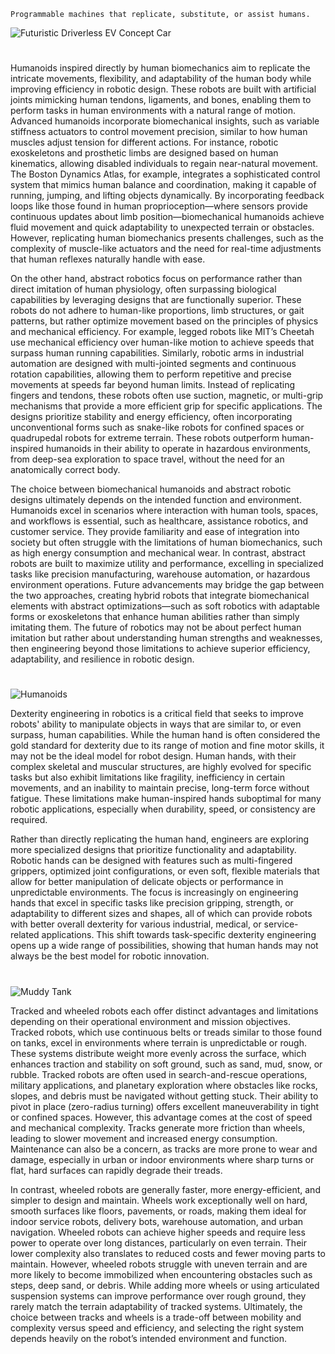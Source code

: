 `Programmable machines that replicate, substitute, or assist humans.`

![Futuristic Driverless EV Concept Car](https://github.com/user-attachments/assets/029b672f-ac73-4dc6-a54e-246fb1d4e591)

#

Humanoids inspired directly by human biomechanics aim to replicate the intricate movements, flexibility, and adaptability of the human body while improving efficiency in robotic design. These robots are built with artificial joints mimicking human tendons, ligaments, and bones, enabling them to perform tasks in human environments with a natural range of motion. Advanced humanoids incorporate biomechanical insights, such as variable stiffness actuators to control movement precision, similar to how human muscles adjust tension for different actions. For instance, robotic exoskeletons and prosthetic limbs are designed based on human kinematics, allowing disabled individuals to regain near-natural movement. The Boston Dynamics Atlas, for example, integrates a sophisticated control system that mimics human balance and coordination, making it capable of running, jumping, and lifting objects dynamically. By incorporating feedback loops like those found in human proprioception—where sensors provide continuous updates about limb position—biomechanical humanoids achieve fluid movement and quick adaptability to unexpected terrain or obstacles. However, replicating human biomechanics presents challenges, such as the complexity of muscle-like actuators and the need for real-time adjustments that human reflexes naturally handle with ease.

On the other hand, abstract robotics focus on performance rather than direct imitation of human physiology, often surpassing biological capabilities by leveraging designs that are functionally superior. These robots do not adhere to human-like proportions, limb structures, or gait patterns, but rather optimize movement based on the principles of physics and mechanical efficiency. For example, legged robots like MIT’s Cheetah use mechanical efficiency over human-like motion to achieve speeds that surpass human running capabilities. Similarly, robotic arms in industrial automation are designed with multi-jointed segments and continuous rotation capabilities, allowing them to perform repetitive and precise movements at speeds far beyond human limits. Instead of replicating fingers and tendons, these robots often use suction, magnetic, or multi-grip mechanisms that provide a more efficient grip for specific applications. The designs prioritize stability and energy efficiency, often incorporating unconventional forms such as snake-like robots for confined spaces or quadrupedal robots for extreme terrain. These robots outperform human-inspired humanoids in their ability to operate in hazardous environments, from deep-sea exploration to space travel, without the need for an anatomically correct body.

The choice between biomechanical humanoids and abstract robotic designs ultimately depends on the intended function and environment. Humanoids excel in scenarios where interaction with human tools, spaces, and workflows is essential, such as healthcare, assistance robotics, and customer service. They provide familiarity and ease of integration into society but often struggle with the limitations of human biomechanics, such as high energy consumption and mechanical wear. In contrast, abstract robots are built to maximize utility and performance, excelling in specialized tasks like precision manufacturing, warehouse automation, or hazardous environment operations. Future advancements may bridge the gap between the two approaches, creating hybrid robots that integrate biomechanical elements with abstract optimizations—such as soft robotics with adaptable forms or exoskeletons that enhance human abilities rather than simply imitating them. The future of robotics may not be about perfect human imitation but rather about understanding human strengths and weaknesses, then engineering beyond those limitations to achieve superior efficiency, adaptability, and resilience in robotic design.

#
![Humanoids](https://github.com/user-attachments/assets/236e84dc-21f6-4231-adf4-714610860c1a)

Dexterity engineering in robotics is a critical field that seeks to improve robots' ability to manipulate objects in ways that are similar to, or even surpass, human capabilities. While the human hand is often considered the gold standard for dexterity due to its range of motion and fine motor skills, it may not be the ideal model for robot design. Human hands, with their complex skeletal and muscular structures, are highly evolved for specific tasks but also exhibit limitations like fragility, inefficiency in certain movements, and an inability to maintain precise, long-term force without fatigue. These limitations make human-inspired hands suboptimal for many robotic applications, especially when durability, speed, or consistency are required.

Rather than directly replicating the human hand, engineers are exploring more specialized designs that prioritize functionality and adaptability. Robotic hands can be designed with features such as multi-fingered grippers, optimized joint configurations, or even soft, flexible materials that allow for better manipulation of delicate objects or performance in unpredictable environments. The focus is increasingly on engineering hands that excel in specific tasks like precision gripping, strength, or adaptability to different sizes and shapes, all of which can provide robots with better overall dexterity for various industrial, medical, or service-related applications. This shift towards task-specific dexterity engineering opens up a wide range of possibilities, showing that human hands may not always be the best model for robotic innovation.

#

![Muddy Tank](https://github.com/user-attachments/assets/42406aa5-86a1-414e-850b-f4766b233398)

Tracked and wheeled robots each offer distinct advantages and limitations depending on their operational environment and mission objectives. Tracked robots, which use continuous belts or treads similar to those found on tanks, excel in environments where terrain is unpredictable or rough. These systems distribute weight more evenly across the surface, which enhances traction and stability on soft ground, such as sand, mud, snow, or rubble. Tracked robots are often used in search-and-rescue operations, military applications, and planetary exploration where obstacles like rocks, slopes, and debris must be navigated without getting stuck. Their ability to pivot in place (zero-radius turning) offers excellent maneuverability in tight or confined spaces. However, this advantage comes at the cost of speed and mechanical complexity. Tracks generate more friction than wheels, leading to slower movement and increased energy consumption. Maintenance can also be a concern, as tracks are more prone to wear and damage, especially in urban or indoor environments where sharp turns or flat, hard surfaces can rapidly degrade their treads.

In contrast, wheeled robots are generally faster, more energy-efficient, and simpler to design and maintain. Wheels work exceptionally well on hard, smooth surfaces like floors, pavements, or roads, making them ideal for indoor service robots, delivery bots, warehouse automation, and urban navigation. Wheeled robots can achieve higher speeds and require less power to operate over long distances, particularly on even terrain. Their lower complexity also translates to reduced costs and fewer moving parts to maintain. However, wheeled robots struggle with uneven terrain and are more likely to become immobilized when encountering obstacles such as steps, deep sand, or debris. While adding more wheels or using articulated suspension systems can improve performance over rough ground, they rarely match the terrain adaptability of tracked systems. Ultimately, the choice between tracks and wheels is a trade-off between mobility and complexity versus speed and efficiency, and selecting the right system depends heavily on the robot’s intended environment and function.
